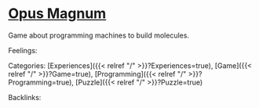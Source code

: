 # [Opus Magnum](https://store.steampowered.com/app/558990/Opus_Magnum/)

Game about programming machines to build molecules.

Feelings: 



Categories: [Experiences]({{< relref "/" >}}?Experiences=true),
[Game]({{< relref "/" >}}?Game=true),
[Programming]({{< relref "/" >}}?Programming=true),
[Puzzle]({{< relref "/" >}}?Puzzle=true)

Backlinks: 